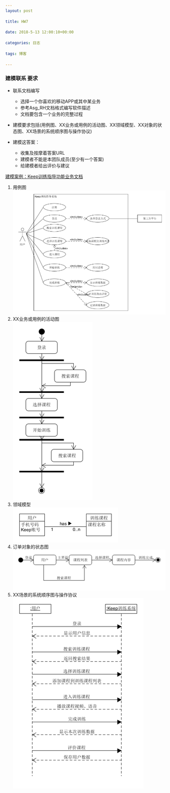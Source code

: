 ```yaml
---
layout: post

title: HW7

date: 2018-5-13 12:00:10+00:00

categories: 日志

tags: 博客

---
```

### 建模联系 要求
- 联系文档编写
    - 选择一个你喜欢的移动APP或其中某业务
    - 参考Asg_RH文档格式编写软件描述
    - 文档要包含一个业务的完整过程
    
- 建模要求包括(用例图、XX业务或用例的活动图、XX领域模型、XX对象的状态图、XX场景的系统顺序图与操作协议)
- 建模这答案：
    - 收集及按摩着答案URL
    - 建模者不能是本团队成员(至少有一个答案)
    - 给建模者给出评价与建议

[建模案例：Keep训练指导功能业务文档](https://github.com/OrderingService/Dashboard/blob/gh-pages/XX_exercise/XX1-Keep.pdf)

1. 用例图<br/>
![](../Assets/hw7/1.png)
2. XX业务或用例的活动图<br/>
![](../Assets/hw7/2.png)
3. 领域模型<br/>
![](../Assets/hw7/3.png)
4. 订单对象的状态图<br/>
![](../Assets/hw7/4.png)
5. XX场景的系统顺序图与操作协议<br/>
![](../Assets/hw7/5.png)
